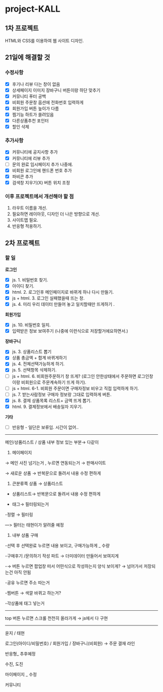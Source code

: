 # project-KALL
## 1차 프로젝트
HTML와 CSS를 이용하여 웹 사이트 디자인.

## 21일에 해결할 것
### 수정사항
- [x] 후기나 리뷰 다는 창이 없음 
- [x] 상세페이지 이미지 장바구니 버튼이랑 하단 맞추기
- [x] 커뮤니티 푸터 공백
- [x] 비회원 주문창 옵션에 전화번호 입력하게 
- [x] 회원가입 버튼 높이가 다름 
- [x] 찜기능 하트가 쏠려있음 
- [x] 다른상품추천 포인터
- [x] 할인 삭제

### 추가사항
- [x] 커뮤니티에 공지사항 추가
- [x] 커뮤니티에 리뷰 추가
- [ ] 문의 완료 임시페이지 추가 나중에.
- [x] 비회원 로그인에 핸드폰 번호 추가
- [x] 파비콘 추가
- [x] 검색창 지우기(X) 버튼 위치 조정

### 이후 프로젝트에서 개선해야 할 점
1. 라우트 이름을 개선.
1. 필요하면 레이아웃, 디자인 더 나은 방향으로 개선.
1. 사이트맵 필요.
1. 반응형 적용하기.

## 2차 프로젝트
### 할 일
**로그인**
- [x] js. 1. 비밀번호 찾기.
- [x] 아이디 찾기.
- [x] html. 2. 로그인후 메인페이지로  바뀌게 하나 다시 만들기.
- [x] js + html. 3. 로그인 실패했을때 뜨는 창.
- [x] js. 4. 미리 우리 데이터 만들어 놓고 일치할때만 뜨게하기 .

**회원가입**
- [x] js. 10. 비밀번호 일치.
- [x] 입력받은 정보 보여주기 (나중에 이런식으로 저장할거에요하면서.)

**장바구니**
- [x] js. 3. 상품리스트 뽑기
- [x] 상품 총금액 + 합계 바뀌게하기
- [x] js. 4. 전체선택가능하게 하기.
- [x] js. 5. 선택항목 삭제하기.
- [ ] js + html. 6. 비회원주문하기 창 뜨게? (로그인 안한상태에서 주문하면 로그인창 이랑 비회원으로 주문계속하기 뜨게 하기).
- [ ] js + html. 6-1. 비회원 주문이면 구매자정보 비우고 직접 입력하게 하기.
- [ ] js. 7. 받는사람정보 구매자 정보랑 그대로 입력하게 버튼.
- [x] js. 8. 결제 상품목록 리스트+ 금액 뜨게 뽑기.
- [x] html. 9. 결제정보에서 배송일자 지우기.

**기타**
- [ ] 반응형 - 일단은 보류임. 시간이 없어..

---

 메인/상품리스트 / 상품 내부 정보 있는 부분→ 다같이

1. 메이페이지

→ 메인 사진 넘기는거 , 누르면 연동되는거 → 판매사이트 

→ 새로운 상품 → 반복문으로 돌려서 내용 수정 편하게 

1. 큰분류쪽 상품 → 상품리스트

- 상품리스트→ 반복문으로 돌려서 내용 수정 편하게 

- 태그→ 필터링되는거 

-정렬 → 필터링

—> 필터는 태현이가 알려줄 예정

1. 내부 상품 구매 

-선택 후 선택완료 누르면 내용 보이고, 구매가능하게 _ 수량

-구매후기 /문의하기 작성 파트 → 더미데이터 만들어서 보여지게 

-→ 버튼 누르면 팝업창 떠서 어떤식으로 작성하는지 양식 보이게? → 넘어가서 저장되는건 아직 안됨

-공유 누르면 주소 따는거

-찜버튼 → 색깔 바뀌고 하는거?

-각상품에 태그 넣는거 

---

top 버튼 누르면 스크롤 천천히 올라가게 → js에서 다 구현

---

윤지 / 태현

로그인(아이디/비밀번호) / 회원가입 / 장바구니(비회원) → 주문 결재 라인

반응형_ 추후예정

수진, 도진

마이페이지 _ 수정

커뮤니티
